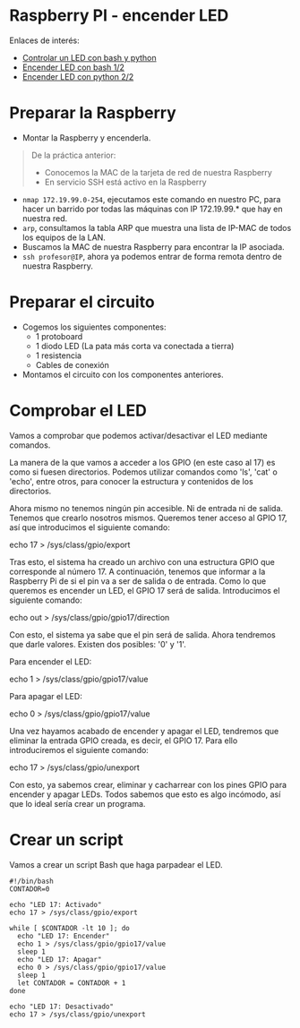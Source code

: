 

# Raspberry PI - encender LED

Enlaces de interés:
* [Controlar un LED con bash y python](https://www.peatonet.com/raspberry-pi-y-los-pines-gpio-controlando-un-led-con-bash-y-con-python/)
* [Encender LED con bash 1/2](https://geekytheory.com/tutorial-raspberry-pi-gpio-parte-1-control-de-un-led)
* [Encender LED con python 2/2](https://geekytheory.com/tutorial-raspberry-pi-gpio-parte-2-control-de-leds-con-python)

# Preparar la Raspberry

* Montar la Raspberry y encenderla.

> De la práctica anterior:
> * Conocemos la MAC de la tarjeta de red de nuestra Raspberry
> * En servicio SSH está activo en la Raspberry

* `nmap 172.19.99.0-254`, ejecutamos este comando en nuestro PC, para hacer un barrido por todas las máquinas con IP 172.19.99.* que hay en nuestra red.
* `arp`, consultamos la tabla ARP que muestra una lista de IP-MAC de todos los equipos de la LAN.
* Buscamos la MAC de nuestra Raspberry para encontrar la IP asociada.
* `ssh profesor@IP`, ahora ya podemos entrar de forma remota dentro de nuestra Raspberry.

# Preparar el circuito

* Cogemos los siguientes componentes:
    * 1 protoboard
    * 1 diodo LED (La pata más corta va conectada a tierra)
    * 1 resistencia
    * Cables de conexión
* Montamos el circuito con los componentes anteriores.

# Comprobar el LED

Vamos a comprobar que podemos activar/desactivar el LED mediante comandos.

La manera de la que vamos a acceder a los GPIO (en este caso al 17) es como si fuesen directorios. Podemos utilizar comandos como 'ls', 'cat' o 'echo', entre otros, para conocer la estructura y contenidos de los directorios.

Ahora mismo no tenemos ningún pin accesible. Ni de entrada ni de salida. Tenemos que crearlo nosotros mismos. Queremos tener acceso al GPIO 17, así que introducimos el siguiente comando:

echo 17 > /sys/class/gpio/export

Tras esto, el sistema ha creado un archivo con una estructura GPIO que corresponde al número 17. A continuación, tenemos que informar a la Raspberry Pi de si el pin va a ser de salida o de entrada. Como lo que queremos es encender un LED, el GPIO 17 será de salida. Introducimos el siguiente comando:

echo out > /sys/class/gpio/gpio17/direction

Con esto, el sistema ya sabe que el pin será de salida. Ahora tendremos que darle valores. Existen dos posibles: '0' y '1'.

Para encender el LED:

echo 1 > /sys/class/gpio/gpio17/value

 Para apagar el LED:

echo 0 > /sys/class/gpio/gpio17/value

Una vez hayamos acabado de encender y apagar el LED, tendremos que eliminar la entrada GPIO creada, es decir, el GPIO 17. Para ello introduciremos el siguiente comando:

echo 17 > /sys/class/gpio/unexport

Con esto, ya sabemos crear, eliminar y cacharrear con los pines GPIO para encender y apagar LEDs. Todos sabemos que esto es algo incómodo, así que lo ideal sería crear un programa.

# Crear un script

Vamos a crear un script Bash que haga parpadear el LED.

```
#!/bin/bash
CONTADOR=0

echo "LED 17: Activado"
echo 17 > /sys/class/gpio/export

while [ $CONTADOR -lt 10 ]; do
  echo "LED 17: Encender"
  echo 1 > /sys/class/gpio/gpio17/value
  sleep 1
  echo "LED 17: Apagar"
  echo 0 > /sys/class/gpio/gpio17/value
  sleep 1
  let CONTADOR = CONTADOR + 1
done

echo "LED 17: Desactivado"
echo 17 > /sys/class/gpio/unexport

```
